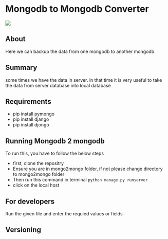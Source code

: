 # Mongodb to Mongodb Converter


<img src="https://vivifyassets.s3.ap-south-1.amazonaws.com/cropped-vivify_login.png">

## About
Here we can backup the data from one mongodb to another mongodb

## Summary
 some times we have the data in server. in that 
 time it is very useful to take the data from server 
 database into local database



## Requirements 
- pip install pymongo
- pip install django
- pip install djongo


## Running Mongodb 2 mongodb
To run this, you have to follow the below steps
- first, clone the repositry
- Ensure you are in mongo2mongo folder, if not please change directory to mongo2mongo folder
- Then run this command in terminal `python manage.py runserver`
- click on the local host

## For developers
Run the given file and enter the requied values or fields

## Versioning
